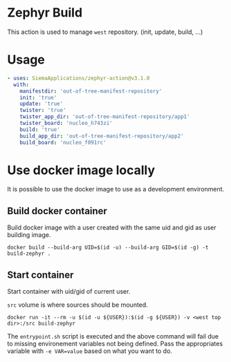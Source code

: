 # Zephyr Build
This action is used to manage `west` repository. (init, update, build, ...)

# Usage
```yaml
- uses: SiemaApplications/zephyr-action@v3.1.0
  with:
    manifestdir: 'out-of-tree-manifest-repository'
    init: 'true'
    update: 'true'
    twister: 'true'
    twister_app_dir: 'out-of-tree-manifest-repository/app1'
    twister_board: 'nucleo_h743zi'
    build: 'true'
    build_app_dir: 'out-of-tree-manifest-repository/app2'
    build_board: 'nucleo_f091rc'
```

# Use docker image locally
It is possible to use the docker image to use as a development environment.

## Build docker container
Build docker image with a user created with the same uid and gid as user building image.
```
docker build --build-arg UID=$(id -u) --build-arg GID=$(id -g) -t build-zephyr .
```

## Start container
Start container with uid/gid of current user.

`src` volume is where sources should be mounted.
```
docker run -it --rm -u $(id -u ${USER}):$(id -g ${USER}) -v <west top dir>:/src build-zephyr
```
The `entrypoint.sh` script is executed and the above command will fail due to missing environement variables not being defined. Pass the appropriates variable with `-e VAR=value` based on what you want to do.
